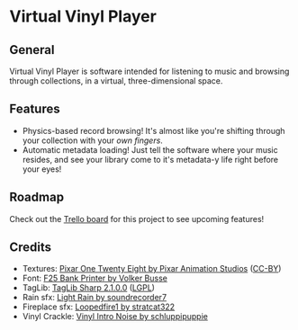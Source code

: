 # Virtual Vinyl Player

## General
Virtual Vinyl Player is software intended for listening to music and browsing through collections, in a virtual, three-dimensional space.

## Features
- Physics-based record browsing! It's almost like you're shifting through your collection with your *own fingers*.
- Automatic metadata loading! Just tell the software where your music resides, and see your library come to it's metadata-y life right before your eyes!

## Roadmap
Check out the [Trello board](https://trello.com/b/xgDuMGVl/virtual-vinyl-player) for this project to see upcoming features!

## Credits
* Textures: [Pixar One Twenty Eight by Pixar Animation Studios](https://community.renderman.pixar.com/article/114/library-pixar-one-twenty-eight.html) ([CC-BY](https://creativecommons.org/licenses/by/4.0/))
* Font: [F25 Bank Printer by Volker Busse](http://www.dafont.com/f25-bank-printer.font)
* TagLib: [TagLib Sharp 2.1.0.0](https://github.com/mono/taglib-sharp/tree/taglib-sharp-2.1.0.0) ([LGPL](https://github.com/mono/taglib-sharp/blob/taglib-sharp-2.1.0.0/COPYING))
* Rain sfx: [Light Rain by soundrecorder7](http://freesound.org/people/soundrecorder7/sounds/167034/)
* Fireplace sfx: [Loopedfire1 by stratcat322](http://freesound.org/people/stratcat322/sounds/233189/)
* Vinyl Crackle: [Vinyl Intro Noise by schluppipuppie](https://freesound.org/people/schluppipuppie/sounds/13279/)
